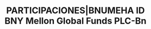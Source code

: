 ---
layout: asset
title: PARTICIPACIONES|BNUMEHA ID BNY Mellon Global Funds PLC-Bn
isin: IE00BDCJZ889
---